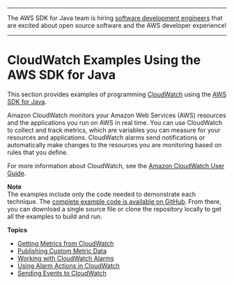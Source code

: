 --------

The AWS SDK for Java team is hiring [software development engineers](https://github.com/aws/aws-sdk-java-v2/issues/3156) that are excited about open source software and the AWS developer experience\!

--------

# CloudWatch Examples Using the AWS SDK for Java<a name="examples-cloudwatch"></a>

This section provides examples of programming [CloudWatch](http://aws.amazon.com/cloudwatch/) using the [AWS SDK for Java](http://aws.amazon.com/sdk-for-java/)\.

Amazon CloudWatch monitors your Amazon Web Services \(AWS\) resources and the applications you run on AWS in real time\. You can use CloudWatch to collect and track metrics, which are variables you can measure for your resources and applications\. CloudWatch alarms send notifications or automatically make changes to the resources you are monitoring based on rules that you define\.

For more information about CloudWatch, see the [Amazon CloudWatch User Guide](http://docs.aws.amazon.com/AmazonCloudWatch/latest/monitoring/)\.

**Note**  
The examples include only the code needed to demonstrate each technique\. The [complete example code is available on GitHub](https://github.com/awsdocs/aws-doc-sdk-examples/tree/master/java)\. From there, you can download a single source file or clone the repository locally to get all the examples to build and run\.

**Topics**
+ [Getting Metrics from CloudWatch](examples-cloudwatch-get-metrics.md)
+ [Publishing Custom Metric Data](examples-cloudwatch-publish-custom-metrics.md)
+ [Working with CloudWatch Alarms](examples-cloudwatch-create-alarms.md)
+ [Using Alarm Actions in CloudWatch](examples-cloudwatch-use-alarm-actions.md)
+ [Sending Events to CloudWatch](examples-cloudwatch-send-events.md)